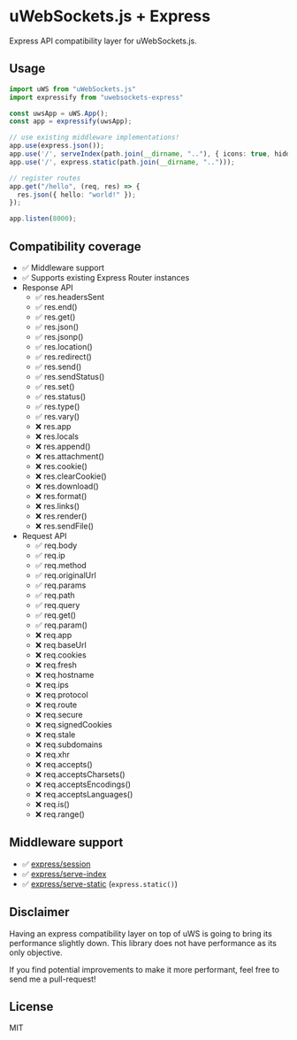 # uWebSockets.js + Express

Express API compatibility layer for uWebSockets.js.

## Usage

```typescript
import uWS from "uWebSockets.js"
import expressify from "uwebsockets-express"

const uwsApp = uWS.App();
const app = expressify(uwsApp);

// use existing middleware implementations!
app.use(express.json());
app.use('/', serveIndex(path.join(__dirname, ".."), { icons: true, hidden: true }))
app.use('/', express.static(path.join(__dirname, "..")));

// register routes
app.get("/hello", (req, res) => {
  res.json({ hello: "world!" });
});

app.listen(8000);
```

## Compatibility coverage

- ✅ Middleware support
- ✅ Supports existing Express Router instances
- Response API
  - ✅ res.headersSent
  - ✅ res.end()
  - ✅ res.get()
  - ✅ res.json()
  - ✅ res.jsonp()
  - ✅ res.location()
  - ✅ res.redirect()
  - ✅ res.send()
  - ✅ res.sendStatus()
  - ✅ res.set()
  - ✅ res.status()
  - ✅ res.type()
  - ✅ res.vary()
  - ❌ res.app
  - ❌ res.locals
  - ❌ res.append()
  - ❌ res.attachment()
  - ❌ res.cookie()
  - ❌ res.clearCookie()
  - ❌ res.download()
  - ❌ res.format()
  - ❌ res.links()
  - ❌ res.render()
  - ❌ res.sendFile()
- Request API
  - ✅ req.body
  - ✅ req.ip
  - ✅ req.method
  - ✅ req.originalUrl
  - ✅ req.params
  - ✅ req.path
  - ✅ req.query
  - ✅ req.get()
  - ✅ req.param()
  - ❌ req.app
  - ❌ req.baseUrl
  - ❌ req.cookies
  - ❌ req.fresh
  - ❌ req.hostname
  - ❌ req.ips
  - ❌ req.protocol
  - ❌ req.route
  - ❌ req.secure
  - ❌ req.signedCookies
  - ❌ req.stale
  - ❌ req.subdomains
  - ❌ req.xhr
  - ❌ req.accepts()
  - ❌ req.acceptsCharsets()
  - ❌ req.acceptsEncodings()
  - ❌ req.acceptsLanguages()
  - ❌ req.is()
  - ❌ req.range()

## Middleware support
- ✅ [express/session](https://github.com/expressjs/session)
- ✅ [express/serve-index](https://github.com/expressjs/serve-index)
- ✅ [express/serve-static](https://github.com/expressjs/serve-static) (`express.static()`)


## Disclaimer

Having an express compatibility layer on top of uWS is going to bring its performance slightly down. This library does not have performance as its only objective.

If you find potential improvements to make it more performant, feel free to send me a pull-request!

## License

MIT
